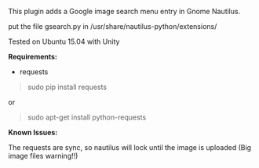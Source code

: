 This plugin adds a Google image search menu entry in Gnome Nautilus.

put the file gsearch.py in /usr/share/nautilus-python/extensions/

Tested on Ubuntu 15.04 with Unity

**Requirements:**
* requests

> sudo pip install requests

or

> sudo apt-get install python-requests

**Known Issues:**

The requests are sync, so nautilus will lock until the image is uploaded (Big image files warning!!)
